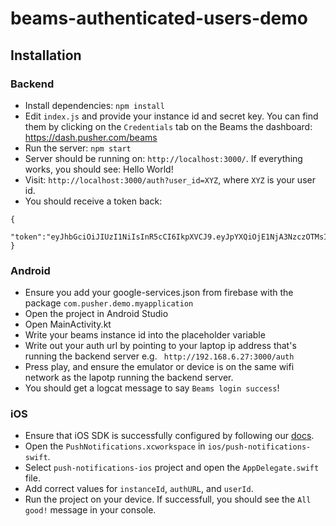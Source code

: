 # beams-authenticated-users-demo

## Installation

### Backend

- Install dependencies: `npm install`
- Edit `index.js` and provide your instance id and secret key. You can find them by clicking on the `Credentials` tab on the Beams the dashboard: https://dash.pusher.com/beams
- Run the server: `npm start`
- Server should be running on: `http://localhost:3000/`. If everything works, you should see: Hello World!
- Visit: `http://localhost:3000/auth?user_id=XYZ`, where `XYZ` is your user id.
- You should receive a token back:

```
{
  "token":"eyJhbGciOiJIUzI1NiIsInR5cCI6IkpXVCJ9.eyJpYXQiOjE1NjA3NzczOTMsImV4cCI6MTU2MDg2Mzc5MywiaXNzIjoiaHR0cHM6Ly9ZWVkucHVzaG5vdGlmaWNhdGlvbnMucHVzaGVyLmNvbSIsInN1YiI6IlhZWiJ9.90f4EZTAEsd6t6wQJTxTEN7E2x9rsX2W1Emoae394W4"
}
```


### Android

* Ensure you add your google-services.json from firebase with the package `com.pusher.demo.myapplication`
* Open the project in Android Studio
* Open MainActivity.kt
* Write your beams instance id into the placeholder variable
* Write out your auth url by pointing to your laptop ip address that's running the backend server e.g. ` http://192.168.6.27:3000/auth`
* Press play, and ensure the emulator or device is on the same wifi network as the lapotp running the backend server.
* You should get a logcat message to say `Beams login success`!
### iOS

- Ensure that iOS SDK is successfully configured by following our [docs](https://pusher.com/docs/beams/getting-started/ios/configure-apns).
- Open the `PushNotifications.xcworkspace` in `ios/push-notifications-swift`.
- Select `push-notifications-ios` project and open the `AppDelegate.swift` file.
- Add correct values for `instanceId`, `authURL`, and `userId`.
- Run the project on your device. If successfull, you should see the `All good!` message in your console.
